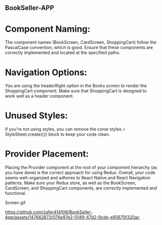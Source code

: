 ## BookSeller-APP
# Component Naming:

The component names (BookScreen, CardScreen, ShoppingCart) follow the PascalCase convention, which is good. Ensure that these components are correctly implemented and located at the specified paths.
# Navigation Options:

You are using the headerRight option in the Books screen to render the ShoppingCart component. Make sure that ShoppingCart is designed to work well as a header component.
# Unused Styles:

If you're not using styles, you can remove the const styles = StyleSheet.create({}) block to keep your code clean.
# Provider Placement:

Placing the Provider component at the root of your component hierarchy (as you have done) is the correct approach for using Redux. 
Overall, your code seems well-organized and adheres to React Native and React Navigation patterns. Make sure your Redux store, as well as the BookScreen, CardScreen, and ShoppingCart components, are correctly implemented and functional.


Screen gif


https://github.com/zafer414108/BookSeller-App/assets/147662873/076e97e2-0149-47d2-9cde-e95675f320ac

